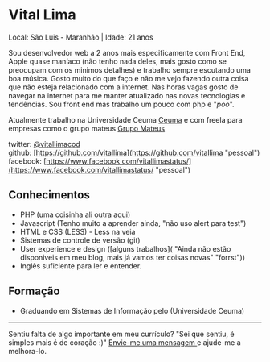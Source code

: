 # Vital Lima

Local: São Luis - Maranhão | Idade: 21 anos

Sou desenvolvedor web a 2 anos mais especificamente com Front End, Apple quase maníaco (não tenho nada deles, mais gosto como se preocupam com os minimos detalhes) e trabalho sempre escutando uma boa música. Gosto muito do que faço
e não me vejo fazendo outra coisa que não esteja relacionado com a internet. Nas horas vagas gosto de navegar na internet 
para me manter atualizado nas novas tecnologias e tendências. Sou front end mas trabalho um pouco com php e "*poo*".

Atualmente trabalho na Universidade Ceuma [Ceuma](http://ceuma.br/portal "Link") e com freela para empresas como o grupo mateus [Grupo Mateus](http://www.grupomateus.com.br/site/ "link")

twitter: [@vitallimacod](https://twitter.com/vitallimacod "pessoal")  
github: [https://github.com/vitallima](https://github.com/vitallima "pessoal")  
facebook: [https://www.facebook.com/vitallimastatus/](https://www.facebook.com/vitallimastatus/ "pessoal") 

## Conhecimentos

* PHP (uma coisinha ali outra aqui)
* Javascript (Tenho muito a aprender ainda, "não uso alert para test")
* HTML e CSS (LESS) - Less na veia
* Sistemas de controle de versão (git)
* User experience e design ([alguns trabalhos]( "Ainda não estão disponiveis em meu blog, mais já vamos ter coisas novas" "forrst")) 
* Inglês suficiente para ler e entender.

## Formação

* Graduando em Sistemas de Informação pelo (Universidade Ceuma) 

--- 

  
Sentiu falta de algo importante em meu currículo? "Sei que sentiu, é simples mais é de coração :)"
[Envie-me uma mensagem ](https://github.com/inbox/new/vitallima "Envie-me uma mensagem ") e ajude-me a melhora-lo.
